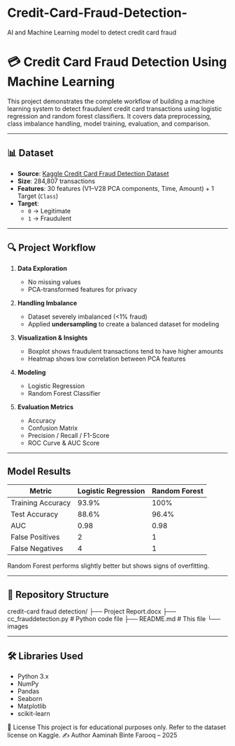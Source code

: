 # Credit-Card-Fraud-Detection-
AI and Machine Learning model to detect credit card fraud
# 💳 Credit Card Fraud Detection Using Machine Learning

This project demonstrates the complete workflow of building a machine learning system to detect fraudulent credit card transactions using logistic regression and random forest classifiers. It covers data preprocessing, class imbalance handling, model training, evaluation, and comparison.

---

## 📊 Dataset

- **Source**: [Kaggle Credit Card Fraud Detection Dataset](https://www.kaggle.com/datasets/mlg-ulb/creditcardfraud)
- **Size**: 284,807 transactions
- **Features**: 30 features (V1–V28 PCA components, Time, Amount) + 1 Target (`Class`)
- **Target**: 
  - `0` → Legitimate
  - `1` → Fraudulent

---

## 🔍 Project Workflow

1. **Data Exploration**
   - No missing values
   - PCA-transformed features for privacy

2. **Handling Imbalance**
   - Dataset severely imbalanced (<1% fraud)
   - Applied **undersampling** to create a balanced dataset for modeling

3. **Visualization & Insights**
   - Boxplot shows fraudulent transactions tend to have higher amounts
   - Heatmap shows low correlation between PCA features

4. **Modeling**
   - Logistic Regression
   - Random Forest Classifier

5. **Evaluation Metrics**
   - Accuracy
   - Confusion Matrix
   - Precision / Recall / F1-Score
   - ROC Curve & AUC Score

---

## Model Results

| Metric              | Logistic Regression | Random Forest |
|---------------------|---------------------|---------------|
| Training Accuracy   | 93.9%               | 100%          |
| Test Accuracy       | 88.6%               | 96.4%         |
| AUC                 | 0.98                | 0.98          |
| False Positives     | 2                   | 1             |
| False Negatives     | 4                   | 1             |

Random Forest performs slightly better but shows signs of overfitting.

---

## 📁 Repository Structure
credit-card fraud detection/
├── Project Report.docx 
├── cc_frauddetection.py # Python code file
├── README.md # This file
└── images


---

## 🛠️ Libraries Used
- Python 3.x
- NumPy
- Pandas
- Seaborn
- Matplotlib
- scikit-learn

📄 License
This project is for educational purposes only. Refer to the dataset license on Kaggle.
✍️ Author
Aaminah Binte Farooq – 2025
